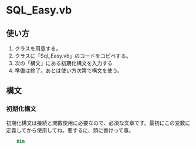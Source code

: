 # SQL_Easy.vb

## 使い方

 1. クラスを用意する。
 2. クラスに「Sql_Easy.vb」のコードをコピペする。
 3. 次の「構文」にある初期化構文を入力する
 4. 準備は終了。あとは使い方次第で構文を使う。

## 構文

### 初期化構文
初期化構文は接続と関数使用に必要なので、必須な文章です。最初にこの変数に定義してから使用してね。要するに、頭に書けって事。
```Class.vb
    Dim
```
